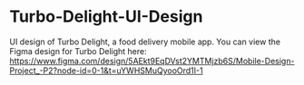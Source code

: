# Turbo-Delight-UI-Design
UI design of Turbo Delight, a food delivery mobile app.
You can view the Figma design for Turbo Delight here: https://www.figma.com/design/5AEkt9EqDVst2YMTMjzb6S/Mobile-Design-Project_-P2?node-id=0-1&t=uYWHSMuQyooOrd1I-1 
